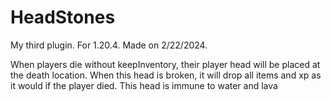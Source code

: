 # HeadStones

My third plugin. For 1.20.4. Made on 2/22/2024.

When players die without keepInventory, their player head will be placed at the death location.
When this head is broken, it will drop all items and xp as it would if the player died.
This head is immune to water and lava 